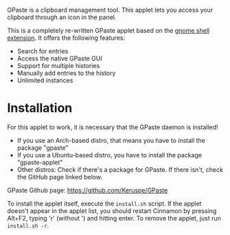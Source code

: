 GPaste is a clipboard management tool. This applet lets you access your clipboard through an icon in the panel.

This is a completely re-written GPaste applet based on the [gnome shell extension](https://github.com/Keruspe/GPaste/tree/master/src/gnome-shell). It offers the following features:
* Search for entries
* Access the native GPaste GUI
* Support for multiple histories
* Manually add entries to the history
* Unlimited instances


# Installation

For this applet to work, it is necessary that the GPaste daemon is installed!
* If you use an Arch-based distro, that means you have to install the package "gpaste"
* If you use a Ubuntu-based distro, you have to install the package "gpaste-applet"
* Other distros: Check if there's a package for GPaste. If there isn't, check the GitHub page linked below.

GPaste Github page: https://github.com/Keruspe/GPaste

To install the applet itself, execute the `install.sh` script. If the applet doesn't appear in the applet list, you should restart Cinnamon by pressing Alt+F2, typing 'r' (without ') and hitting enter.
To remove the applet, just run `install.sh -r`.
